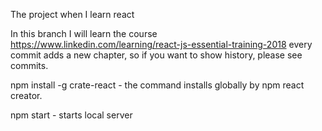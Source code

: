 The project when I learn react

In this branch I will learn the course https://www.linkedin.com/learning/react-js-essential-training-2018
every commit adds a new chapter, so if you want to show history, please see commits.

npm install -g crate-react
        -  the command installs globally by npm react creator.

npm start
        - starts local server